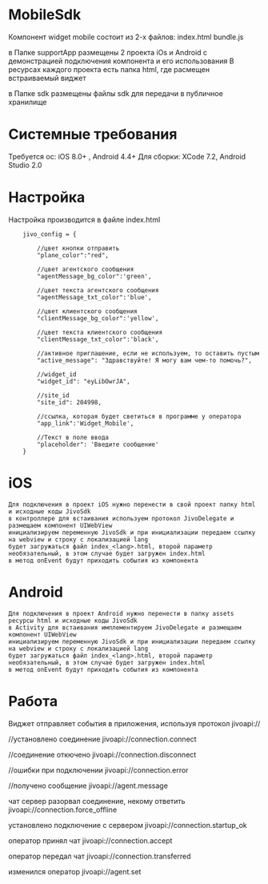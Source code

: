 # MobileSdk

Компонент widget mobile состоит из 2-х файлов:
index.html
bundle.js

в Папке supportApp размещены 2 проекта iOs и Android с демонстрацией подключения компонента и его использования
В ресурсах каждого проекта есть папка html, где расмещен встраиваемый виджет

в Папке sdk размещены файлы sdk для передачи в публичное хранилище

# Системные требования
Требуется ос: iOS 8.0+ , Android 4.4+
Для сборки: XCode 7.2, Android Studio 2.0

# Настройка
Настройка производится в файле index.html

        jivo_config = {

            //цвет кнопки отправить
            "plane_color":"red",

            //цвет агентского сообщения
            "agentMessage_bg_color":'green',

            //цвет текста агентского сообщения
            "agentMessage_txt_color":'blue',

            //цвет клиентского сообщения
            "clientMessage_bg_color":'yellow',

            //цвет текста клиентского сообщения
            "clientMessage_txt_color":'black',

            //активное приглашение, если не используем, то оставить пустым
            "active_message": "Здравствуйте! Я могу вам чем-то помочь?",

            //widget_id
            "widget_id": "eyLibOwrJA",

            //site_id
            "site_id": 204998,

            //ссылка, которая будет светиться в программе у оператора
            "app_link":'Widget_Mobile',

            //Текст в поле ввода
            "placeholder": 'Введите сообщение'
        }

# iOS
    Для подключения в проект iOS нужно перенести в свой проект папку html и исходные коды JivoSdk
    в контроллере для встаивания используем протокол JivoDelegate и размещаем компонент UIWebView
    инициализируем переменную JivoSdk и при инициализации передаем ссылку на webview и строку с локализацией lang
    будет загружаться файл index_<lang>.html, второй параметр необязательный, в этом случае будет загружен index.html
    в метод onEvent будут приходить события из компонента

# Android
    Для подключения в проект Android нужно перенести в папку assets ресурсы html и исходные коды JivoSdk
    в Activity для встаивания имплементируем JivoDelegate и размещаем компонент UIWebView
    инициализируем переменную JivoSdk и при инициализации передаем ссылку на webview и строку с локализацией lang
    будет загружаться файл index_<lang>.html, второй параметр необязательный, в этом случае будет загружен index.html
    в метод onEvent будут приходить события из компонента

# Работа
Виджет отправляет события в приложения, используя протокол jivoapi://


//установлено соединение
jivoapi://connection.connect

//соединение откючено
jivoapi://connection.disconnect

//ошибки при подключении
jivoapi://connection.error

//получено сообщение
jivoapi://agent.message

чат сервер разорвал соединение, некому ответить
jivoapi://connection.force_offline

установлено подключение с сервером
jivoapi://connection.startup_ok

оператор принял чат
jivoapi://connection.accept

оператор передал чат
jivoapi://connection.transferred

изменился оператор
jivoapi://agent.set
